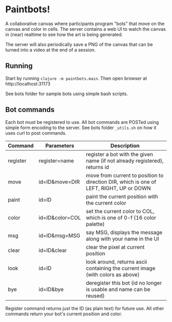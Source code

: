 # Paintbots!

A collaborative canvas where participants program "bots" that move on the canvas and color in cells.
The server contains a web UI to watch the canvas in (near) realtime to see how the art is being generated.

The server will also periodically save a PNG of the canvas that can be turned into a video at the end of
a session.

## Running

Start by running `clojure -m paintbots.main`. Then open browser at http://localhost:31173

See bots folder for sample bots using simple bash scripts.

## Bot commands

Each bot must be registered to use. All bot commands are POSTed using simple form encoding to
the server. See bots folder `_utils.sh` on how it uses curl to post commands.

| Command  | Parameters      | Description                                                                             |
|----------|-----------------|-----------------------------------------------------------------------------------------|
| register | register=name   | register a bot with the given name (if not already registered), returns id              |
| move     | id=ID&move=DIR  | move from current to position to direction DIR, which is one of LEFT, RIGHT, UP or DOWN |
| paint    | id=ID           | paint the current position with the current color                                       |
| color    | id=ID&color=COL | set the current color to COL, which is one of 0-f (16 color palette)                    |
| msg      | id=ID&msg=MSG   | say MSG, displays the message along with your name in the UI                            |
| clear    | id=ID&clear     | clear the pixel at current position                                                     |
| look     | id=ID           | look around, returns ascii containing the current image (with colors as above)          |
| bye      | id=ID&bye       | deregister this bot (id no longer is usable and name can be reused)                     |

Register command returns just the ID (as plain text) for future use. All other commands return your
bot's current position and color.
